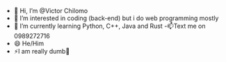 - 👋 Hi, I’m @Victor Chilomo
- 👀 I’m interested in coding (back-end) but i do web programming mostly
- 🌱 I’m currently learning Python, C++, Java and Rust
-📫Text me on 0989272716
- 😄 He/Him
- ⚡I am really dumb🤣

